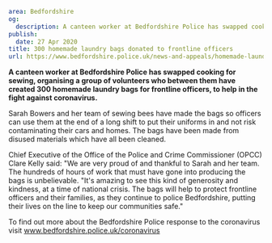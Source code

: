 ```yaml
area: Bedfordshire
og:
  description: A canteen worker at Bedfordshire Police has swapped cooking for sewing, organising a group of volunteers who between them have created 300 homemade laundry bags to frontline officers, to help in the fight against coronavirus.
publish:
  date: 27 Apr 2020
title: 300 homemade laundry bags donated to frontline officers
url: https://www.bedfordshire.police.uk/news-and-appeals/homemade-laundrybags-donated-covid19
```

**A canteen worker at Bedfordshire Police has swapped cooking for sewing, organising a group of volunteers who between them have created 300 homemade laundry bags for frontline officers, to help in the fight against coronavirus.**

Sarah Bowers and her team of sewing bees have made the bags so officers can use them at the end of a long shift to put their uniforms in and not risk contaminating their cars and homes. The bags have been made from disused materials which have all been cleaned.

Chief Executive of the Office of the Police and Crime Commissioner (OPCC) Clare Kelly said: "We are very proud of and thankful to Sarah and her team. The hundreds of hours of work that must have gone into producing the bags is unbelievable. "It's amazing to see this kind of generosity and kindness, at a time of national crisis. The bags will help to protect frontline officers and their families, as they continue to police Bedfordshire, putting their lives on the line to keep our communities safe."

To find out more about the Bedfordshire Police response to the coronavirus visit www.bedfordshire.police.uk/coronavirus
